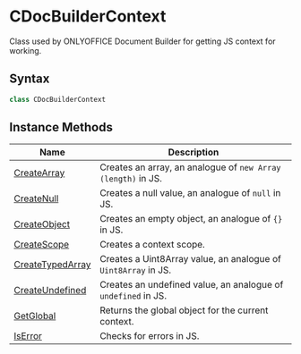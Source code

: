 # CDocBuilderContext

Class used by ONLYOFFICE Document Builder for getting JS context for working.

## Syntax

```cpp
class CDocBuilderContext
```

## Instance Methods

| **Name**                                | **Description**                                                |
| --------------------------------------- | -------------------------------------------------------------- |
| [CreateArray](CreateArray.md)           | Creates an array, an analogue of `new Array (length)` in JS.   |
| [CreateNull](CreateNull.md)             | Creates a null value, an analogue of `null` in JS.             |
| [CreateObject](CreateObject.md)         | Creates an empty object, an analogue of `{}` in JS.            |
| [CreateScope](CreateScope.md)           | Creates a context scope.                                       |
| [CreateTypedArray](CreateTypedArray.md) | Creates a Uint8Array value, an analogue of `Uint8Array` in JS. |
| [CreateUndefined](CreateUndefined.md)   | Creates an undefined value, an analogue of `undefined` in JS.  |
| [GetGlobal](GetGlobal.md)               | Returns the global object for the current context.             |
| [IsError](IsError.md)                   | Checks for errors in JS.                                       |
